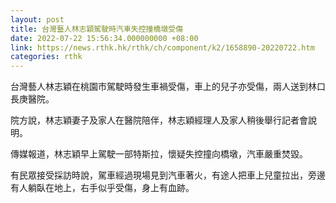 ```yaml
---
layout: post
title: 台灣藝人林志穎駕駛時汽車失控撞橋墩受傷
date: 2022-07-22 15:56:34.000000000 +08:00
link: https://news.rthk.hk/rthk/ch/component/k2/1658890-20220722.htm
categories: rthk
---
```


台灣藝人林志穎在桃園市駕駛時發生車禍受傷，車上的兒子亦受傷，兩人送到林口長庚醫院。

院方說，林志穎妻子及家人在醫院陪伴，林志穎經理人及家人稍後舉行記者會說明。

傳媒報道，林志穎早上駕駛一部特斯拉，懷疑失控撞向橋墩，汽車嚴重焚毀。

有民眾接受採訪時說，駕車經過現場見到汽車著火，有途人把車上兒童拉出，旁邊有人躺臥在地上，右手似乎受傷，身上有血跡。
